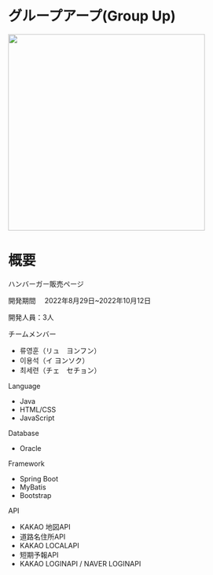 # グループアープ(Group Up)

<img src="https://user-images.githubusercontent.com/112363365/193709969-c59f33ae-a029-4380-ac3d-7569e7d192dc.png" width="400px" height="400px">

# 概要

ハンバーガー販売ページ

開発期間　
2022年8月29日~2022年10月12日

開発人員：3人

チームメンバー
 * 류영훈（リュ　ヨンフン）
 * 이용석（イ ヨンソク）
 * 최세련（チェ　セチョン）
  

Language
* Java
* HTML/CSS
* JavaScript

Database
* Oracle

Framework
* Spring Boot
* MyBatis
* Bootstrap

API
* KAKAO 地図API
* 道路名住所API
* KAKAO LOCALAPI
* 短期予報API
* KAKAO LOGINAPI / NAVER LOGINAPI
